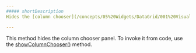 ```yaml
---
##### shortDescription
Hides the [column chooser](/concepts/05%20Widgets/DataGrid/001%20Visual%20Elements/120%20Column%20Chooser.md '/Documentation/Guide/Widgets/DataGrid/Visual_Elements/#Column_Chooser') panel.

---
```

This method hides the column chooser panel. To invoke it from code, use the [showColumnChooser()](/api-reference/10%20UI%20Widgets/dxDataGrid/3%20Methods/showColumnChooser().md '/Documentation/ApiReference/UI_Widgets/dxDataGrid/Methods/#showColumnChooser') method.